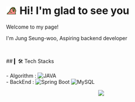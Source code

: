 <h1><img src="https://github.com/iamericanartist/SlackMojis/blob/master/Emojis/slowparrot.gif" width="30"/> Hi! I'm glad to see you</h1>
<p> Welcome to my page! </p>
<p> I'm Jung Seung-woo, Aspiring backend developer</p><br>
<p>
 ## ▎🛠 Tech Stacks <br><br>
 - Algorithm : 
 <img alt="JAVA" src="https://img.shields.io/badge/-JAVA-critical?style=flat-square&logo=JAVA&logoColor=white" /><br>
 - BackEnd : 
 <img alt="Spring Boot" src="https://img.shields.io/badge/-Spring Boot-brightgreen?style=flat-square&logo=springboot&logoColor=white" />
 <img alt="MySQL" src="https://img.shields.io/badge/-MySQL-informational?style=flat-square&logo=MySQL&logoColor=white" /><br>
</p>


<img align="right" width="50%" src="https://github-readme-stats.vercel.app/api?username=jsw6701&show_icons=true&theme=green">
